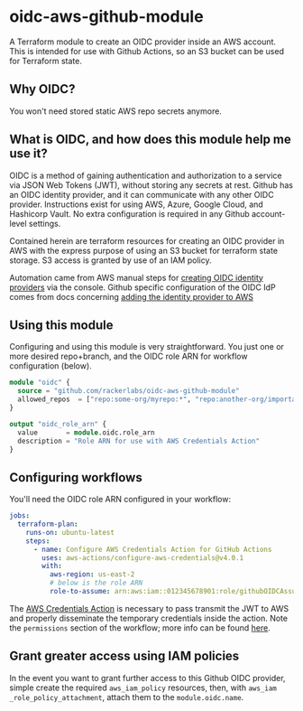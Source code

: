 # oidc-aws-github-module

A Terraform module to create an OIDC provider inside an AWS account. This is intended for use with Github Actions, so an S3 bucket can be used for Terraform state.

## Why OIDC?

You won't need stored static AWS repo secrets anymore.

## What is OIDC, and how does this module help me use it?

OIDC is a method of gaining authentication and authorization to a service via JSON Web Tokens (JWT), without storing any secrets at rest. Github has an OIDC identity provider, and it can communicate with any other OIDC provider. Instructions exist for using AWS, Azure, Google Cloud, and Hashicorp Vault. No extra configuration is required in any Github account-level settings. 

Contained herein are terraform resources for creating an OIDC provider in AWS with the express purpose of using an S3 bucket for terraform state storage. S3 access is granted by use of an IAM policy.

Automation came from AWS manual steps for [creating OIDC identity providers](https://docs.aws.amazon.com/IAM/latest/UserGuide/id_roles_providers_create_oidc.html#manage-oidc-provider-console) via the console. Github specific configuration of the OIDC IdP comes from docs concerning [adding the identity provider to AWS](https://docs.github.com/en/actions/deployment/security-hardening-your-deployments/configuring-openid-connect-in-amazon-web-services#adding-the-identity-provider-to-aws)

## Using this module

Configuring and using this module is very straightforward. You just one or more desired repo+branch, and the OIDC role ARN for workflow configuration (below).

```terraform
module "oidc" {
  source = "github.com/rackerlabs/oidc-aws-github-module"
  allowed_repos  = ["repo:some-org/myrepo:*", "repo:another-org/important-repo:specific_branch"]
}

output "oidc_role_arn" {
  value       = module.oidc.role_arn
  description = "Role ARN for use with AWS Credentials Action"
}
```

## Configuring workflows

You'll need the OIDC role ARN configured in your workflow:

```yaml
jobs:
  terraform-plan:
    runs-on: ubuntu-latest
    steps:
      - name: Configure AWS Credentials Action for GitHub Actions
        uses: aws-actions/configure-aws-credentials@v4.0.1
        with:
          aws-region: us-east-2
          # below is the role ARN
          role-to-assume: arn:aws:iam::012345678901:role/githubOIDCAssumeRole
```

The [AWS Credentials Action](https://github.com/marketplace/actions/configure-aws-credentials-action-for-github-actions#overview) is necessary to pass transmit the JWT to AWS and properly disseminate the temporary credentials inside the action. Note the `permissions` section of the workflow; more info can be found [here](https://docs.github.com/en/actions/deployment/security-hardening-your-deployments/configuring-openid-connect-in-amazon-web-services#adding-permissions-settings).

## Grant greater access using IAM policies

In the event you want to grant further access to this Github OIDC provider, simple create the required `aws_iam_policy` resources, then, with `aws_iam _role_policy_attachment`, attach them to the `module.oidc.name`.